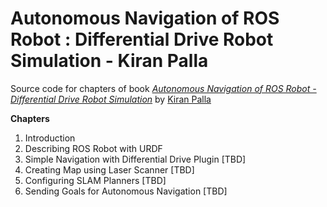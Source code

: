 # Autonomous Navigation of ROS Robot : Differential Drive Robot Simulation - Kiran Palla

Source code for chapters of book [*Autonomous Navigation of ROS Robot - Differential Drive Robot Simulation*](https://kiranpalla.com/autonomous-navigation-ros-differential-drive-robot-simulation/) by [Kiran Palla](https://kiranpalla.com)

**Chapters**
1. Introduction
2. Describing ROS Robot with URDF
3. Simple Navigation with Differential Drive Plugin [TBD]
4. Creating Map using Laser Scanner [TBD]
5. Configuring SLAM Planners [TBD]
6. Sending Goals for Autonomous Navigation [TBD]

